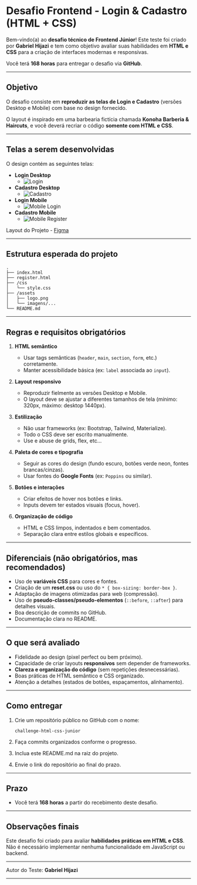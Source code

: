 # Desafio Frontend - Login & Cadastro (HTML + CSS)

Bem-vindo(a) ao **desafio técnico de Frontend Júnior**!
Este teste foi criado por **Gabriel Hijazi** e tem como objetivo avaliar suas habilidades em **HTML e CSS** para a criação de interfaces modernas e responsivas.

Você terá **168 horas** para entregar o desafio via **GitHub**.

---

## Objetivo

O desafio consiste em **reproduzir as telas de Login e Cadastro** (versões Desktop e Mobile) com base no design fornecido.

O layout é inspirado em uma barbearia fictícia chamada **Konoha Barberia & Haircuts**, e você deverá recriar o código **somente com HTML e CSS**.

---

## Telas a serem desenvolvidas

O design contém as seguintes telas:

- **Login Desktop**
  - ![Login](https://github.com/devhijazi/challenge-html-css-junior/blob/7f298010e85a7ccff31926779bfa62513228b8e8/images/logon.png)
- **Cadastro Desktop**
  - ![Cadastro](https://github.com/devhijazi/challenge-html-css-junior/blob/7f298010e85a7ccff31926779bfa62513228b8e8/images/cadastro.png)
- **Login Mobile**
  - ![Mobile Login](https://github.com/devhijazi/challenge-html-css-junior/blob/7f298010e85a7ccff31926779bfa62513228b8e8/images/mobile_login.png)
- **Cadastro Mobile**
  - ![Mobile Register](https://github.com/devhijazi/challenge-html-css-junior/blob/7f298010e85a7ccff31926779bfa62513228b8e8/images/mobile_register.png)

Layout do Projeto - [Figma](https://www.figma.com/design/AvHerxJaksysYIA1CybDSu/Challenge-Jos%C3%A9-William?node-id=34-1180&t=1HrZlrTNbGy8vvdG-1)

---

## Estrutura esperada do projeto

```
.
├── index.html
├── register.html
├── /css
│   └── style.css
├── /assets
│   ├── logo.png
│   └── imagens/...
└── README.md
```

---

## Regras e requisitos obrigatórios

1. **HTML semântico**

   - Usar tags semânticas (`header`, `main`, `section`, `form`, etc.) corretamente.
   - Manter acessibilidade básica (ex: `label` associada ao `input`).

2. **Layout responsivo**

   - Reproduzir fielmente as versões Desktop e Mobile.
   - O layout deve se ajustar a diferentes tamanhos de tela (mínimo: 320px, máximo: desktop 1440px).

3. **Estilização**

   - Não usar frameworks (ex: Bootstrap, Tailwind, Materialize).
   - Todo o CSS deve ser escrito manualmente.
   - Use e abuse de grids, flex, etc...

4. **Paleta de cores e tipografia**

   - Seguir as cores do design (fundo escuro, botões verde neon, fontes brancas/cinzas).
   - Usar fontes do **Google Fonts** (ex: `Poppins` ou similar).

5. **Botões e interações**

   - Criar efeitos de hover nos botões e links.
   - Inputs devem ter estados visuais (focus, hover).

6. **Organização de código**

   - HTML e CSS limpos, indentados e bem comentados.
   - Separação clara entre estilos globais e específicos.

---

## Diferenciais (não obrigatórios, mas recomendados)

- Uso de **variáveis CSS** para cores e fontes.
- Criação de um **reset.css** ou uso do `* { box-sizing: border-box }`.
- Adaptação de imagens otimizadas para web (compressão).
- Uso de **pseudo-classes/pseudo-elementos** (`::before`, `::after`) para detalhes visuais.
- Boa descrição de commits no GitHub.
- Documentação clara no README.

---

## O que será avaliado

- Fidelidade ao design (pixel perfect ou bem próximo).
- Capacidade de criar layouts **responsivos** sem depender de frameworks.
- **Clareza e organização do código** (sem repetições desnecessárias).
- Boas práticas de HTML semântico e CSS organizado.
- Atenção a detalhes (estados de botões, espaçamentos, alinhamento).

---

## Como entregar

1. Crie um repositório público no GitHub com o nome:

   ```
   challenge-html-css-junior
   ```

2. Faça commits organizados conforme o progresso.
3. Inclua este README.md na raiz do projeto.
4. Envie o link do repositório ao final do prazo.

---

## Prazo

- Você terá **168 horas** a partir do recebimento deste desafio.

---

## Observações finais

Este desafio foi criado para avaliar **habilidades práticas em HTML e CSS**.
Não é necessário implementar nenhuma funcionalidade em JavaScript ou backend.

---

Autor do Teste: **Gabriel Hijazi**

---
